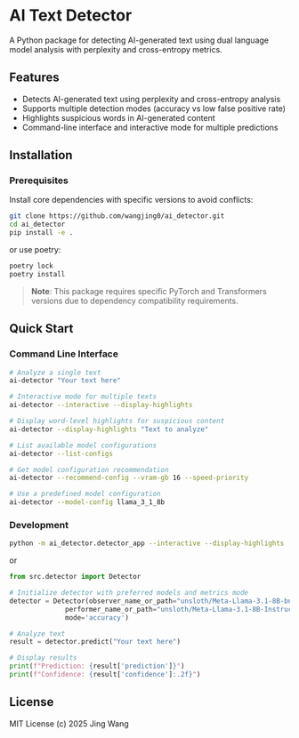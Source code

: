 # AI Text Detector

A Python package for detecting AI-generated text using dual language model analysis with perplexity and cross-entropy metrics.

## Features

- Detects AI-generated text using perplexity and cross-entropy analysis
- Supports multiple detection modes (accuracy vs low false positive rate)
- Highlights suspicious words in AI-generated content
- Command-line interface and interactive mode for multiple predictions

## Installation

### Prerequisites

Install core dependencies with specific versions to avoid conflicts:

```bash
git clone https://github.com/wangjing0/ai_detector.git
cd ai_detector
pip install -e .
```

or use poetry:
```bash
poetry lock
poetry install
```

> **Note**: This package requires specific PyTorch and Transformers versions due to dependency compatibility requirements.

## Quick Start

### Command Line Interface

```bash
# Analyze a single text
ai-detector "Your text here"

# Interactive mode for multiple texts
ai-detector --interactive --display-highlights

# Display word-level highlights for suspicious content
ai-detector --display-highlights "Text to analyze"

# List available model configurations
ai-detector --list-configs

# Get model configuration recommendation
ai-detector --recommend-config --vram-gb 16 --speed-priority

# Use a predefined model configuration
ai-detector --model-config llama_3_1_8b
```

### Development

```bash 
python -m ai_detector.detector_app --interactive --display-highlights
```

or

```python
from src.detector import Detector

# Initialize detector with preferred models and metrics mode
detector = Detector(observer_name_or_path="unsloth/Meta-Llama-3.1-8B-bnb-4bit",
              performer_name_or_path="unsloth/Meta-Llama-3.1-8B-Instruct-bnb-4bit",
              mode='accuracy')

# Analyze text
result = detector.predict("Your text here")

# Display results
print(f"Prediction: {result['prediction']}")
print(f"Confidence: {result['confidence']:.2f}")
```

## License

MIT License (c) 2025 Jing Wang